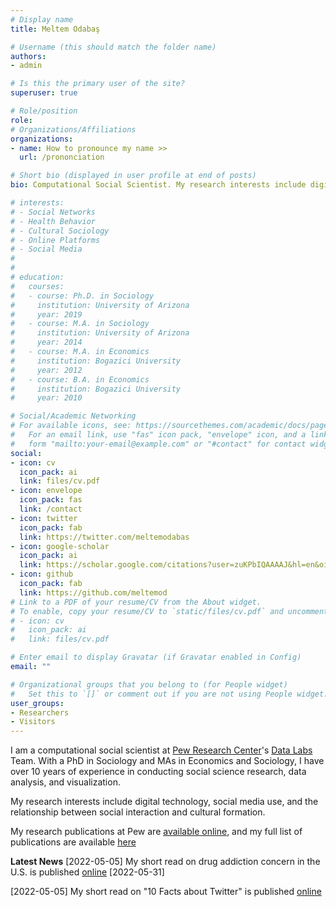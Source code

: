 ```yaml
---
# Display name
title: Meltem Odabaş

# Username (this should match the folder name)
authors:
- admin

# Is this the primary user of the site?
superuser: true

# Role/position
role: 
# Organizations/Affiliations
organizations:
- name: How to pronounce my name >>
  url: /prononciation

# Short bio (displayed in user profile at end of posts)
bio: Computational Social Scientist. My research interests include digital technology, social media use, and the relationship between social interaction and cultural formation.

# interests:
# - Social Networks
# - Health Behavior
# - Cultural Sociology
# - Online Platforms
# - Social Media
# 
# 
# education:
#   courses:
#   - course: Ph.D. in Sociology
#     institution: University of Arizona
#     year: 2019
#   - course: M.A. in Sociology
#     institution: University of Arizona
#     year: 2014
#   - course: M.A. in Economics
#     institution: Bogazici University
#     year: 2012
#   - course: B.A. in Economics
#     institution: Bogazici University
#     year: 2010

# Social/Academic Networking
# For available icons, see: https://sourcethemes.com/academic/docs/page-builder/#icons
#   For an email link, use "fas" icon pack, "envelope" icon, and a link in the
#   form "mailto:your-email@example.com" or "#contact" for contact widget.
social:
- icon: cv
  icon_pack: ai
  link: files/cv.pdf
- icon: envelope
  icon_pack: fas
  link: /contact
- icon: twitter
  icon_pack: fab
  link: https://twitter.com/meltemodabas
- icon: google-scholar
  icon_pack: ai
  link: https://scholar.google.com/citations?user=zuKPbIQAAAAJ&hl=en&oi=ao
- icon: github
  icon_pack: fab
  link: https://github.com/meltemod
# Link to a PDF of your resume/CV from the About widget.
# To enable, copy your resume/CV to `static/files/cv.pdf` and uncomment the lines below.
# - icon: cv
#   icon_pack: ai
#   link: files/cv.pdf

# Enter email to display Gravatar (if Gravatar enabled in Config)
email: ""

# Organizational groups that you belong to (for People widget)
#   Set this to `[]` or comment out if you are not using People widget.
user_groups:
- Researchers
- Visitors
---
```


I am a computational social scientist at [Pew Research Center](https://www.pewresearch.org/)'s [Data Labs](https://www.pewresearch.org/methods/about-data-labs/) Team. With a PhD in Sociology and MAs in Economics and Sociology, I have over 10 years of experience in conducting social science research, data analysis, and visualization.

My research interests include digital technology, social media use, and the relationship between social interaction and cultural formation.

My research publications at Pew are [available online](https://www.pewresearch.org/staff/meltem-odabas/), and my full list of publications are available [here](https://www.meltemodabas.net/publication_webpage/)

**Latest News**
[2022-05-05] My short read on drug addiction concern in the U.S. is published [online](https://www.pewresearch.org/fact-tank/2022/05/31/concern-about-drug-addiction-has-declined-in-u-s-even-in-areas-where-fatal-overdoses-have-risen-the-most/)
[2022-05-31] 

[2022-05-05] My short read on "10 Facts about Twitter" is published [online](https://www.pewresearch.org/fact-tank/2022/05/05/10-facts-about-americans-and-twitter/)


